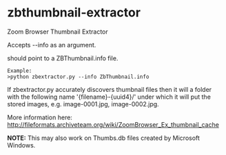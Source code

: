 zbthumbnail-extractor
=====================

Zoom Browser Thumbnail Extractor

Accepts --info <filename> as an argument.

<filename> should point to a ZBThumbnail.info file. 

    Example:
    >python zbextractor.py --info ZbThumbnail.info
    
If zbextractor.py accurately discovers thumbnail files then it will a folder with the following name '{filename}-{uuid4}/' under which it will put the stored images, e.g. image-0001.jpg, image-0002.jpg.

More information here: http://fileformats.archiveteam.org/wiki/ZoomBrowser_Ex_thumbnail_cache

**NOTE:** This may also work on Thumbs.db files created by Microsoft Windows.
